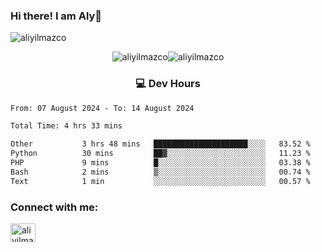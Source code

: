 ### Hi there! I am Aly👋

<p align="left"> <img src="https://komarev.com/ghpvc/?username=aliyilmazco&label=Profile%20views&color=0e75b6&style=flat" alt="aliyilmazco" /> </p>
<p align="center"><img align="center" src="https://github-readme-stats.vercel.app/api?username=aliyilmazco&show_icons=true&locale=en" alt="aliyilmazco" /><img align="center" src="https://github-readme-streak-stats.herokuapp.com/?user=aliyilmazco&" alt="aliyilmazco" /></p>

<h3 align="center">💻 Dev Hours</h3>

<!--START_SECTION:waka-->

```txt
From: 07 August 2024 - To: 14 August 2024

Total Time: 4 hrs 33 mins

Other           3 hrs 48 mins   █████████████████████░░░░   83.52 %
Python          30 mins         ██▓░░░░░░░░░░░░░░░░░░░░░░   11.23 %
PHP             9 mins          █░░░░░░░░░░░░░░░░░░░░░░░░   03.38 %
Bash            2 mins          ▒░░░░░░░░░░░░░░░░░░░░░░░░   00.74 %
Text            1 min           ░░░░░░░░░░░░░░░░░░░░░░░░░   00.57 %
```

<!--END_SECTION:waka-->

<h3 align="left">Connect with me:</h3>
<p align="left">
<a href="https://linkedin.com/in/aliyilmazco" target="blank"><img align="center" src="https://raw.githubusercontent.com/rahuldkjain/github-profile-readme-generator/master/src/images/icons/Social/linked-in-alt.svg" alt="aliyilmazco" height="30" width="40" /></a>
</p>
